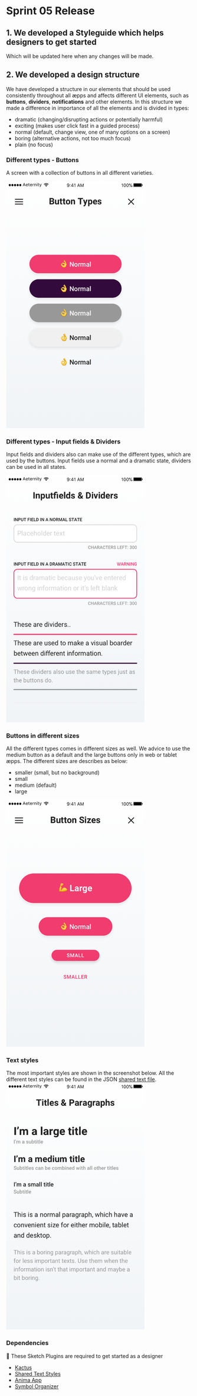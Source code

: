 # Sprint 05 Release

## 1. We developed a Styleguide which helps designers to get started
Which will be updated here when any changes will be made.

## 2. We developed a design structure
We have developed a structure in our elements that should be used consistently throughout all æpps and affects different UI elements, such as **buttons**, **dividers**, **notifications** and other elements. In this structure we made a difference in importance of all the elements and is divided in types:

* dramatic (changing/disrupting actions or potentially harmful)
* exciting (makes user click fast in a guided process)
* normal (default, change view, one of many options on a screen)
* boring (alternative actions, not too much focus)
* plain (no focus)

### Different types - Buttons
A screen with a collection of buttons in all different varieties.

<img src='sprint-05-release/img/button-types.png' width='375px'/>


### Different types - Input fields & Dividers
Input fields and dividers also can make use of the different types, which are used by the buttons. Input fields use a normal and a dramatic state, dividers can be used in all states.

<img src='sprint-05-release/img/inputfields-dividers.png' width='375px' />  


### Buttons in different sizes
All the different types comes in different sizes as well. We advice to use the medium button as a default and the large buttons only in web or tablet æpps. The different sizes are describes as below:
* smaller (small, but no background)
* small
* medium (default)
* large

<img src='sprint-05-release/img/button-sizes.png' width='375px' />  



### Text styles
The most important styles are shown in the screenshot below. All the different text styles can be found in the JSON [shared text file](00-aepp-styleguides/aepp-text-styles.json).  
<img src='sprint-05-release/img/titles-paragraphs.png' width='375px' />  



### Dependencies
👾 These Sketch Plugins are required to get started as a designer
* [Kactus](https://github.com/kactus-io/kactus)
* [Shared Text Styles](https://github.com/nilshoenson/shared-text-styles)
* [Anima App](https://animaapp.github.io/)
* [Symbol Organizer](https://github.com/sonburn/symbol-organizer)
